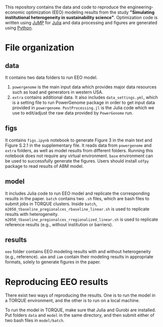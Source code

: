 This repository contains the data and code to reproduce the engineering-economic optimization (EEO) modeling results from the study **"Simulating institutional heterogeneity in sustainability science"**. Optimization code is written using [JuMP](https://jump.dev/JuMP.jl/dev/) for [Julia](https://julialang.org/) and data processing and figures are generated using [Python](https://www.python.org/).

# File organization

## data

It contains two data folders to run EEO model.

1. `powergenome` is the main input data which provides major data resources such as load and generators in western USA.
2. `extra` contains additional data. It also includes `data_settings.yml`, which is a setting file to run PowerGenome package in order to get input data provided in `powergenome`. `PostProcessing.jl` is the Julia code which we use to edit/adjust the raw data provided by `PowerGenome` run.

## figs

It contains `figs.ipynb` notebook to generate Figure 3 in the main text and Figure S.2.1 in the supplementary file. It reads data from `powergenome` and `extra` folders, as well as model results from different folders. Running this notebook does not require any virtual environment. `base` environment can be used to successfully generate the figures. Users should install `odfpy` package to read results of ABM model.

## model

It includes Julia code to run EEO model and replicate the corresponding results in the paper. `batch` contains two `.sh` files, which are bash files to submit jobs in TORQUE clusters. Inside `batch`, `m2050_tbaseline_pregionalces_rbaseline_linear.sh` is used to replicate results with heterogeneity. `m2050_tbaseline_pregionalces_rregionalized_linear.sh` is used to replicate reference results (e.g., without institution or barriers).

## results

`eeo` folder contains EEO modeling results with and without heterogeneity (e.g., reference). `abm` and `iam` contain their modeling results in appropriate formats, solely to generate figures in the paper.

# Reproducing EEO results

There exist two ways of reproducing the results. One is to run the model in a TORQUE environment, and the other is to run on a local machine.

To run the model in TORQUE, make sure that Julia and Gurobi are installed. Put folders `data` and `model` in the same directory, and then submit either of two bash files in `model/batch`.
